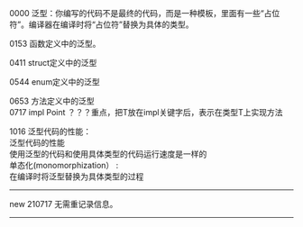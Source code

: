 0000 泛型：你编写的代码不是最终的代码，而是一种模板，里面有一些“占位符”。编译器在编译时将“占位符”替换为具体的类型。

0153 函数定义中的泛型。

0411 struct定义中的泛型

0544 enum定义中的泛型

0653 方法定义中的泛型  
0717 impl<T> Point<T> ？？？重点，把T放在impl关键字后，表示在类型T上实现方法

1016 泛型代码的性能：  
泛型代码的性能  
使用泛型的代码和使用具体类型的代码运行速度是一样的  
单态化(monomorphization） :  
在编译时将泛型替换为具体类型的过程

***
new 210717 无需重记录信息。
***


